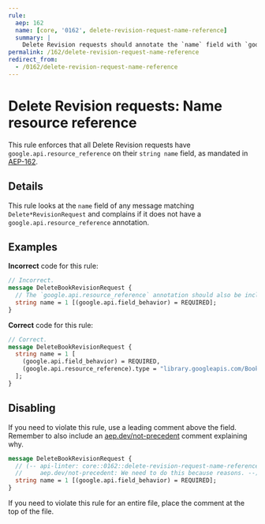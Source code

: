 ```yaml
---
rule:
  aep: 162
  name: [core, '0162', delete-revision-request-name-reference]
  summary: |
    Delete Revision requests should annotate the `name` field with `google.api.resource_reference`.
permalink: /162/delete-revision-request-name-reference
redirect_from:
  - /0162/delete-revision-request-name-reference
---
```


# Delete Revision requests: Name resource reference

This rule enforces that all Delete Revision requests have
`google.api.resource_reference` on their `string name` field, as mandated in
[AEP-162][].

## Details

This rule looks at the `name` field of any message matching `Delete*RevisionRequest`
and complains if it does not have a `google.api.resource_reference` annotation.

## Examples

**Incorrect** code for this rule:

```proto
// Incorrect.
message DeleteBookRevisionRequest {
  // The `google.api.resource_reference` annotation should also be included.
  string name = 1 [(google.api.field_behavior) = REQUIRED];
}
```

**Correct** code for this rule:

```proto
// Correct.
message DeleteBookRevisionRequest {
  string name = 1 [
    (google.api.field_behavior) = REQUIRED,
    (google.api.resource_reference).type = "library.googleapis.com/Book"
  ];
}
```

## Disabling

If you need to violate this rule, use a leading comment above the field.
Remember to also include an [aep.dev/not-precedent][] comment explaining why.

```proto
message DeleteBookRevisionRequest {
  // (-- api-linter: core::0162::delete-revision-request-name-reference=disabled
  //     aep.dev/not-precedent: We need to do this because reasons. --)
  string name = 1 [(google.api.field_behavior) = REQUIRED];
}
```

If you need to violate this rule for an entire file, place the comment at the
top of the file.

[aep-162]: https://aep.dev/162
[aep.dev/not-precedent]: https://aep.dev/not-precedent
